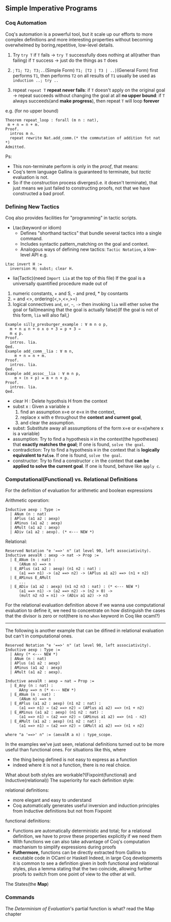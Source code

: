 ## Simple Imperative Programs

### Coq Automation
Coq's automation is a powerful tool, but it scale up our efforts to more complex definitions
and more interesting properties without becoming overwhelmed by boring,repetitive, low-level details.

1. Try
`try T` 
if `T` fails -> `try T` successfully does nothing at all(rather than failing)
if `T` success -> just do the things as `T` does

2. ;
`T1; T2; T3;..`(Simple Form)
`T1; [T2 | T3 | ..]`(General Form)
first performs `T1`, then performs `T2` on all results of `T1`
usually be used as `induction ..; try ..`

3. repeat
`repeat T`
**repeat never fails**: if `T` doesn't apply on the original goal -> repeat succeeds without changing the goal at all
**no upper bound**: if `T` always succeeds(and **make progress**), then repeat `T` will loop **forever**

e.g. (for no upper bound)
```Coq
Theorem repeat_loop : forall (m n : nat),
 m + n = n + m.
Proof.
  intros m n.
  repeat rewrite Nat.add_comm.(* the commutation of addition fot nat *)
Admitted.
```
Ps: 
- This non-terminate perform is only in the *proof*, that means:
- Coq's term language Gallina is guaranteed to terminate, but *tactic* evaluation is not.
- So if the construction process diverges(i.e. it doesn't terminate), 
  that just means we just failed to constructing proofs, not that we have constructed a bad proof.

### Defining New Tactics
Coq also provides facilities for "programming" in tactic scripts.

- Ltac(keyword or idiom)
    - Defines "shorthand tactics" that bundle several tactics into a single command.
    - Includes syntactic pattern_matching on the goal and context.
    - Analogous ways of defining new tactics: `Tactic Notation`, a low-level API
e.g.
```Coq
Ltac invert H :=
  inversion H; subst; clear H.
```

- lia(Tactic)(need `Import Lia` at the top of this file)
If the goal is a universally quantified procedure made out of
1. numeric constants, + and S, - and pred, * by cosntants
2. = and <>, ordering(<,>,<=,>=)
3. logical connectives `and`, `or`, `~`, `->`
then invoking `lia` will ether solve the goal or fail(meaning that the goal is actually false)(If the goal is not of this form, `lia` will also fail,)
```Coq
Example silly_presburger_example : ∀ m n o p,
  m + n ≤ n + o ∧ o + 3 = p + 3 →
  m ≤ p.
Proof.
  intros. lia.
Qed.
Example add_comm__lia : ∀ m n,
    m + n = n + m.
Proof.
  intros. lia.
Qed.
Example add_assoc__lia : ∀ m n p,
    m + (n + p) = m + n + p.
Proof.
  intros. lia.
Qed.
```

- clear H : Delete hypothsis H from the context
- subst x : Given a variable x 
  1. find an assumption x=e or e=x in the context,
  2. replace x with e throughout the **context and current goal**,
  3. and clear the assumption.
- subst: Substitute away all asssumptions of the form x=e or e=x(where x is a variable)
- assumption: Try to find a hypothesis `H` in the context(the hypotheses) that **exactly matches the goal**; If one is found, `solve the goal`.
- contradiction: Try to find a hypothesis `H` in the context that is **logically equivalent to `False`**. If one is found, `solve the goal`.
- constructor: Try to find a constructor `c` in the context that **can be applied to solve the current goal**. If one is found, behave like `apply c`.

### Computational(Functional) vs. Relational Definitions

For the definition of evaluation for arithmetic and boolean expressions

Arithmetic operation:
```coq
Inductive aexp : Type :=
  | ANum (n : nat)
  | APlus (a1 a2 : aexp)
  | AMinus (a1 a2 : aexp)
  | AMult (a1 a2 : aexp)
  | ADiv (a1 a2 : aexp). (* <--- NEW *)
```

Relational:
```coq
Reserved Notation "e '==>' n" (at level 90, left associativity).
Inductive aevalR : aexp -> nat -> Prop :=
  | E_ANum (n : nat) :
      (ANum n) ==> n
  | E_APlus (a1 a2 : aexp) (n1 n2 : nat) :
      (a1 ==> n1) -> (a2 ==> n2) -> (APlus a1 a2) ==> (n1 + n2)
  | E_AMinus E_AMult 
      ...
  | E_ADiv (a1 a2 : aexp) (n1 n2 n3 : nat) : (* <--- NEW *)
      (a1 ==> n1) -> (a2 ==> n2) -> (n2 > 0) ->
      (mult n2 n3 = n1) -> (ADiv a1 a2) -> n3
```

For the relational evaluation definition above if we wanna use computational evaluation to define it,
we need to concentrate on how distinguish the cases that the divisor is zero or not(there is no `when` keyword in Coq like ocaml?)

------------------------------------------------

The following is another example that can be difined in relational evaluation but can't in computational ones. 
```coq
Reserved Notation "e '==>' n" (at level 90, left associativity).
Inductive aexp : Type :=
  | AAny (* <--- NEW *)
  | ANum (n : nat)
  | APlus (a1 a2 : aexp)
  | AMinus (a1 a2 : aexp)
  | AMult (a1 a2 : aexp).
```

```coq
Inductive aevalR : aexp → nat → Prop :=
  | E_Any (n : nat) :
      AAny ==> n (* <--- NEW *)
  | E_ANum (n : nat) :
      (ANum n) ==> n
  | E_APlus (a1 a2 : aexp) (n1 n2 : nat) :
      (a1 ==> n1) → (a2 ==> n2) → (APlus a1 a2) ==> (n1 + n2)
  | E_AMinus (a1 a2 : aexp) (n1 n2 : nat) :
      (a1 ==> n1) → (a2 ==> n2) → (AMinus a1 a2) ==> (n1 - n2)
  | E_AMult (a1 a2 : aexp) (n1 n2 : nat) :
      (a1 ==> n1) → (a2 ==> n2) → (AMult a1 a2) ==> (n1 × n2)

where "a '==>' n" := (aevalR a n) : type_scope.
```

In the examples we've just seen, relational definitions turned out to be more useful than functional ones.
For situations like this, where
- the thing being defined is not easy to express as a function
- indeed where it is not a function, there is no real choice.

What about both styles are workable?(Fixpoint(functional) and Inductive(relational))
The superiority for each definition style:

relational definitions:
- more elegant and easy to understand
- Coq automatically generates useful inversion and induction principles from Inductive definitions but not from Fixpoint

functional definitions:
- Functions are automatically deterministic and total; for a relational definition, we have to *prove* these properties explicitly if we need them
- With functions we can also take advantage of Coq's computation machanism to simplify expressions during proofs
- **Futhermore,** functions can be directly extracted  from Gallina to excutable code in OCaml or Haskell 
Indeed, in large Coq developments it is common to see a definition given in both functional and relational styles,
plus a lemma stating that the two coincide, allowing further proofs to switch from one point of view to the other at will.

The States(the **Map**)
### Commands
The *Determinism of Evaluation*'s  partial function is what? read the Map chapter
